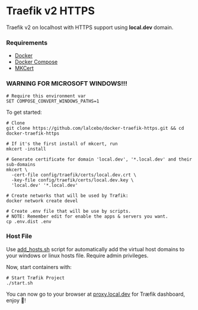 # Traefik v2 HTTPS

Traefik v2 on localhost with HTTPS support using **local.dev** domain.

### Requirements

- [Docker](https://www.docker.com)
- [Docker Compose](https://docs.docker.com/compose/install)
- [MKCert](https://github.com/FiloSottile/mkcert)

### WARNING FOR MICROSOFT WINDOWS!!!

```shell
# Require this environment var
SET COMPOSE_CONVERT_WINDOWS_PATHS=1
```

To get started:

```shell
# Clone
git clone https://github.com/lalcebo/docker-traefik-https.git && cd docker-traefik-https

# If it's the first install of mkcert, run
mkcert -install

# Generate certificate for domain 'local.dev', '*.local.dev' and their sub-domains
mkcert \
  -cert-file config/traefik/certs/local.dev.crt \
  -key-file config/traefik/certs/local.dev.key \
  'local.dev' '*.local.dev'

# Create networks that will be used by Træfik:
docker network create devel

# Create .env file that will be use by scripts.
# NOTE: Remember edit for enable the apps & servers you want.
cp .env.dist .env
```

### Host File

Use [add_hosts.sh](add_hosts.sh) script for automatically add the virtual host domains to your windows or linux hosts file. Require admin privileges.

Now, start containers with:

```shell
# Start Træfik Project
./start.sh
```

You can now go to your browser at [proxy.local.dev](https://proxy.local.dev) for Træfik dashboard, enjoy 🚀!
